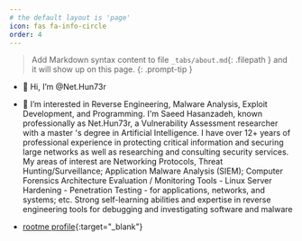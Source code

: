 ```yaml
---
# the default layout is 'page'
icon: fas fa-info-circle
order: 4
---
```


> Add Markdown syntax content to file `_tabs/about.md`{: .filepath } and it will show up on this page.
{: .prompt-tip }


- 👋 Hi, I’m @Net.Hun73r
- 👀 I’m interested in Reverse Engineering, Malware Analysis, Exploit Development, and Programming.
I'm Saeed Hasanzadeh, known professionally as Net.Hun73r, a Vulnerability Assessment researcher with a master 's degree in Artificial Intelligence. I have over 12+ years of professional experience in protecting critical information and securing large networks as well as researching and consulting security services. My areas of interest are Networking Protocols, Threat Hunting/Surveillance; Application Malware Analysis (SIEM); Computer Forensics Architecture Evaluation / Monitoring Tools - Linux Server Hardening - Penetration Testing - for applications, networks, and systems; etc. Strong self-learning abilities and expertise in reverse engineering tools for debugging and investigating software and malware


- [rootme profile](https://www.root-me.org/Net-Hun73r?lang=en#){:target="_blank"}